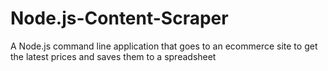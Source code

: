 # Node.js-Content-Scraper
A Node.js command line application that goes to an ecommerce site to get the latest prices and saves them to a spreadsheet
